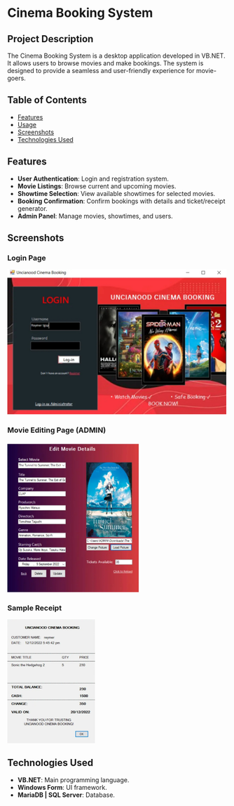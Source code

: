 # Cinema Booking System

## Project Description

The Cinema Booking System is a desktop application developed in VB.NET. It allows users to browse movies and make bookings. The system is designed to provide a seamless and user-friendly experience for movie-goers.

## Table of Contents

- [Features](#features)
- [Usage](#usage)
- [Screenshots](#screenshots)
- [Technologies Used](#technologies-used)

## Features

- **User Authentication**: Login and registration system.
- **Movie Listings**: Browse current and upcoming movies.
- **Showtime Selection**: View available showtimes for selected movies.
- **Booking Confirmation**: Confirm bookings with details and ticket/receipt generator.
- **Admin Panel**: Manage movies, showtimes, and users.

## Screenshots

### Login Page
<img src="screenshots/login_page.jpg" alt="Login Page" width="500"/>

### Movie Editing Page (ADMIN)
<img src="screenshots/edit_movie.jpg" alt="Movie Editing Page" width="300"/>

### Sample Receipt
<img src="screenshots/sample receipt.jpg" alt="Receipt" width="200"/>

## Technologies Used

- **VB.NET**: Main programming language.
- **Windows Form**: UI framework.
- **MariaDB | SQL Server**: Database.
  
